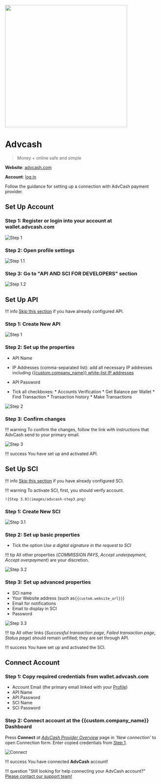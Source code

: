 <img src="https://static.openfintech.io/payment_providers/advcash/logo.svg?w=400" width="400px" >

# Advcash

> Money + online safe and simple

**Website**: [advcash.com](https://advcash.com/en/)

**Account**: [log in](https://wallet.advcash.com/login)

Follow the guidance for setting up a connection with AdvCash payment provider.

## Set Up Account

### Step 1: Register or login into your account at wallet.advcash.com

![Step 1](images/advcash-step0.png)

### Step 2: Open profile settings

![Step 1.1](images/advcash-step1_1.png)

### Step 3: Go to "API AND SCI FOR DEVELOPERS" section

![Step 1.2](images/advcash-step1_2.png)

## Set Up API

!!! info
    [Skip this section](#set-up-sci) if you have already configured API.

### Step 1: Create New API

![Step 1](images/advcash-step2_1.png)

### Step 2: Set up the properties

* API Name
* IP Addresses (comma-separated list): add all necessary IP addresses including [{{custom.company_name}} white-list IP addresses](/integration/ips/)
* API Password

* Tick all checkboxes:
      * Accounts Verification
      * Get Balance per Wallet
      * Find Transaction
      * Transaction history
      * Make Transactions

![Step 2](images/advcash-step2_2.png)

### Step 3: Confirm changes

!!! warning
    To confirm the changes, follow the link with instructions that AdvCash send to your primary email.

![Step 3](images/advcash-step2_3.png)

!!! success
    You have set up and activated API.

## Set Up SCI

!!! info
    [Skip this section](#connect-account) if you have already configured SCI.

!!! warning
    To activate SCI, first, you should verify account.

    ![Step 3.0](images/advcash-step3.png)

### Step 1: Create New SCI

![Step 3.1](images/advcash-step3_1.png)

### Step 2: Set up basic properties

* Tick the option *Use a digital signature in the request to SCI*

!!! tip
    All other properties (*COMMISSION PAYS*, *Accept underpayment*, *Accept overpayment*) are your discretion.

![Step 3.2](images/advcash-step3_2.png)  

### Step 3: Set up advanced properties

* SCI name
* Your Website address (such as`{{custom.website_url}}`)
* Email for notifications
* Email to display in SCI
* Password

![Step 3.3](images/advcash-step3_3.png)

!!! tip
    All other links (*Successful transaction page*, *Failed transaction page*, *Status page*) should remain unfilled; they are set through API.

!!! success
    You have set up and activated the SCI.

## Connect Account

### Step 1: Copy required credentials from wallet.advcash.com

* Account Email (the primary email linked with your [Profile](https://wallet.advcash.com/pages/profile))
* API Name
* API Password
* SCI Name
* SCI Password

### Step 2: Connect account at the {{custom.company_name}} Dashboard

Press **Connect** at [*AdvCash Provider Overview*]({{custom.dashboard_base_url}}connect-directory/payment-providers/advcash/general) page in *'New connection'* to open Connection form. Enter copied credentials from [Step 1](#step-1-copy-required-credentials-from-walletadvcashcom).

![Connect](images/advcash_connect.png)

!!! success
    You have connected **AdvCash** account!

!!! question "Still looking for help connecting your AdvCash account?"
    <!--email_off-->[Please contact our support team!](mailto:{{custom.support_email}})<!--/email_off-->
